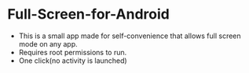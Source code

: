 # Full-Screen-for-Android
- This is a small app made for self-convenience that allows full screen mode on any app.
- Requires root permissions to run.
- One click(no activity is launched)

